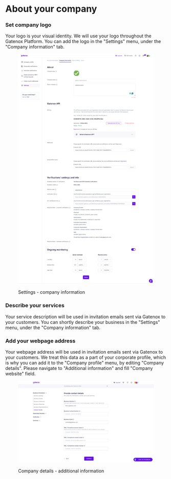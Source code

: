 # About your company

### Set company logo

Your logo is your visual identity. We will use your logo throughout the Gatenox Platform. You can add the logo in the "Settings" menu, under the "Company information" tab.

<figure><img src="../../.gitbook/assets/Company information.png" alt="Settings - company information"><figcaption><p>Settings - company information</p></figcaption></figure>

### Describe your services

Your service description will be used in invitation emails sent via Gatenox to your customers. You can shortly describe your business in the "Settings" menu, under the "Company information" tab.

### Add your webpage address

Your webpage address will be used in invitation emails sent via Gatenox to your customers. We treat this data as a part of your corporate profile, which is why you can add it to the "Company profile" menu, by editing "Company details". Please navigate to "Additional information" and fill "Company website" field.

<figure><img src="../../.gitbook/assets/ContactDetailsNW (2).png" alt="Company details - additional information"><figcaption><p>Company details - additional information</p></figcaption></figure>
